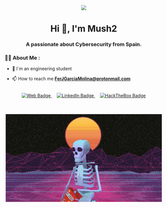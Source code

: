 
<div id="header" align="center">
    <img src="https://media.giphy.com/media/iCO7eUSy82XXq/giphy.gif" width="200" />
    <h1 align="center">Hi 👋, I'm Mush2 </h1>
    <h3 align="center">A passionate about Cybersecurity from Spain.</h3>
</div>

### 👨‍💻 About Me :

- 📝 I´m an engineering student

- 📫 How to reach me **FerJGarciaMolina@protonmail.com**


<br>
<div id="badges" align="center">
      <a href="https://mush2h.github.io">
        <img src="https://img.shields.io/badge/Personal%20Web-black?style=for-the-badge&logo=television"
          alt="Web Badge" />
      </a>
      &nbsp;&nbsp;&nbsp;
      <a href="https://www.linkedin.com/in/fernando-jes%C3%BAs-g-234375203" target="_blank">
        <img src="https://img.shields.io/badge/LinkedIn-blue?style=for-the-badge&logo=linkedin&logoColor=white"
          alt="LinkedIn Badge" />
      </a>
      &nbsp;&nbsp;&nbsp;
      <a href="https://app.hackthebox.com/profile/562959" target="_blank">
        <img src="https://img.shields.io/badge/HackTheBox-green?style=for-the-badge&logo=hackthebox&logoColor=black"
          alt="HackTheBox Badge" />
    </div>
<br />
<br />
<br />

<div id="badges" align="center">
<img src="welcome.gif"/>
</div>
<br>
<br>



<!---
Fergarcia99/Fergarcia99 is a ✨ special ✨ repository because its `README.md` (this file) appears on your GitHub profile.
You can click the Preview link to take a look at your changes.
--->

